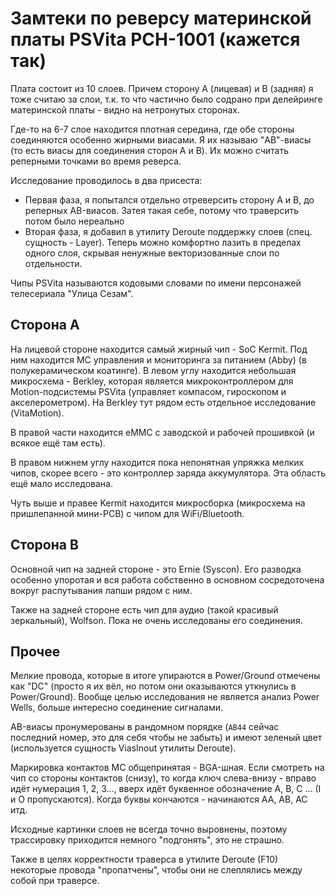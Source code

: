 # Замтеки по реверсу материнской платы PSVita PCH-1001 (кажется так)

Плата состоит из 10 слоев. Причем сторону A (лицевая) и B (задняя) я тоже считаю за слои, т.к. то что частично было содрано при делейринге материнской платы - видно на нетронутых сторонах.

Где-то на 6-7 слое находится плотная середина, где обе стороны соединяются особенно жирными виасами. Я их называю "AB"-виасы (то есть виасы для соединения сторон A и B).
Их можно считать реперными точками во время реверса.

Исследование проводилось в два присеста:
- Первая фаза, я попытался отдельно отреверсить сторону A и B, до реперных AB-виасов. Затея такая себе, потому что траверсить потом было нереально
- Вторая фаза, я добавил в утилиту Deroute поддержку слоев (спец. сущность - Layer). Теперь можно комфортно лазить в пределах одного слоя, скрывая ненужные векторизованные слои по отдельности.

Чипы PSVita называются кодовыми словами по имени персонажей телесериала "Улица Сезам".

## Сторона A

На лицевой стороне находится самый жирный чип - SoC Kermit. Под ним находится МС управления и мониторинга за питанием (Abby) (в полукерамическом коатинге). В левом углу находится небольшая микросхема - Berkley, которая 
является микроконтроллером для Motion-подсистемы PSVita (управляет компасом, гироскопом и акселерометром). На Berkley тут рядом есть отдельное исследование (VitaMotion).

В правой части находится eMMC с заводской и рабочей прошивкой (и всякое ещё там есть).

В правом нижнем углу находится пока непонятная упряжка мелких чипов, скорее всего - это контроллер заряда аккумулятора. Эта область ещё мало исследована.

Чуть выше и правее Kermit находится микросборка (микросхема на пришлепанной мини-PCB) с чипом для WiFi/Bluetooth.

## Сторона B

Основной чип на задней стороне - это Ernie (Syscon). Его разводка особенно упоротая и вся работа собственно в основном сосредоточена вокруг распутывания лапши рядом с ним.

Также на задней стороне есть чип для аудио (такой красивый зеркальный), Wolfson. Пока не очень исследованы его соединения.

## Прочее

Мелкие провода, которые в итоге упираются в Power/Ground отмечены как "DC" (просто я их вёл, но потом они оказываются уткнулись в Power/Ground).
Вообще целью исследования не является анализ Power Wells, больше интересно соединение сигналами.

AB-виасы пронумерованы в рандомном порядке (`AB44` сейчас последний номер, это для себя чтобы не забыть) и имеют зеленый цвет (используется сущность ViasInout утилиты Deroute).

Маркировка контактов МС общепринятая - BGA-шная. Если смотреть на чип со стороны контактов (снизу), то когда ключ слева-внизу - вправо идёт нумерация 1, 2, 3..., вверх идёт буквенное
обозначение A, B, C ... (I и O пропускаются). Когда буквы кончаются - начинаются AA, AB, AC итд.

Исходные картинки слоев не всегда точно выровнены, поэтому трассировку приходится немного "подгонять", это не страшно.

Также в целях корректности траверса в утилите Deroute (F10) некоторые провода "пропатчены", чтобы они не слеплялись между собой при траверсе.
